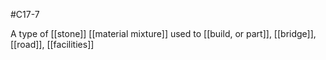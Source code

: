 #C17-7 

A type of [[stone]] [[material mixture]] used to [[build, or part]], [[bridge]], [[road]], [[facilities]]